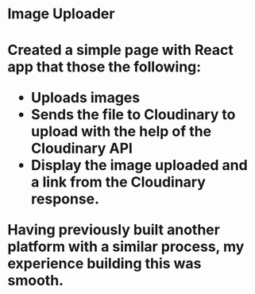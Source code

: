 <h1>Image Uploader <h1>

Created a simple page with React app that those the following:

* Uploads  images
*  Sends the file to Cloudinary to upload with the help of the Cloudinary API
*  Display the image uploaded and a link from the Cloudinary response.

Having previously built another platform with a similar process, my experience building this was smooth.
